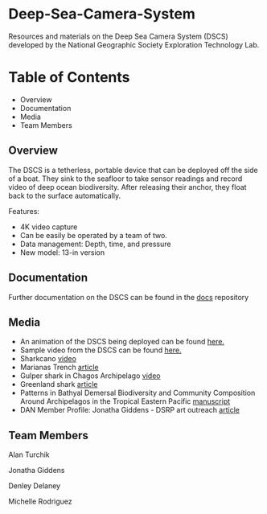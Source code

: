 # Deep-Sea-Camera-System
Resources and materials on the Deep Sea Camera System (DSCS) developed by the National Geographic Society Exploration Technology Lab.

# Table of Contents
+ Overview
+ Documentation
+ Media
+ Team Members

## Overview
The DSCS is a tetherless, portable device that can be deployed off the side of a boat. They sink to the seafloor to take sensor readings and record video of deep ocean biodiversity. After releasing their anchor, they float back to the surface automatically. 

Features:
+ 4K video capture
+ Can be easily be operated by a team of two.
+ Data management: Depth, time, and pressure
+ New model: 13-in version

## Documentation
Further documentation on the DSCS can be found in the [docs](../docs) repository

## Media
+ An animation of the DSCS being deployed can be found [here.](https://vimeo.com/238944280/e0f4d67af1)
+ Sample video from the DSCS can be found [here.](https://vimeo.com/329863940/b3dda52cdf)
+ Sharkcano [video](https://video.nationalgeographic.com/video/expedition-raw/0000014e-6f82-d37e-a7de-ef83793b0000)
+ Marianas Trench [article](https://news.nationalgeographic.com/news/2011/10/111026-deepest-mariana-trench-giant-amoebas-science-oceans/)
+ Gulper shark in Chagos Archipelago [video](https://video.nationalgeographic.com/video/news/0000014c-c919-df45-a76e-df79d0680000)
+ Greenland shark [article](https://news.nationalgeographic.com/news/2014/12/141216-greenland-shark-video-franz-josef-land-exploration-science/)
+ Patterns in Bathyal Demersal Biodiversity and Community Composition Around Archipelagos in the Tropical Eastern Pacific [manuscript](https://www.frontiersin.org/articles/10.3389/fmars.2019.00388/full)
+ DAN Member Profile: Jonatha Giddens - DSRP art outreach [article](http://www.alertdiver.com/Jonatha-Giddens)

## Team Members
Alan Turchik

Jonatha Giddens

Denley Delaney

Michelle Rodriguez




